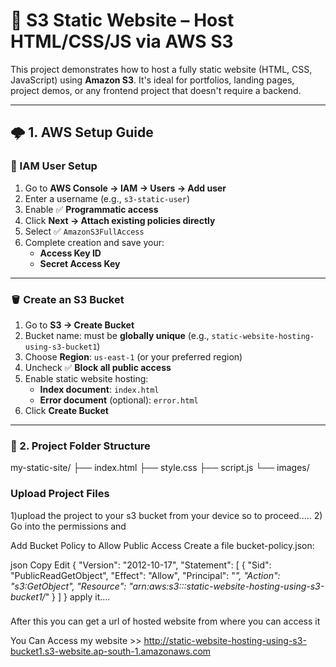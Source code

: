
# 🚀 S3 Static Website – Host HTML/CSS/JS via AWS S3

This project demonstrates how to host a fully static website (HTML, CSS, JavaScript) using **Amazon S3**. It's ideal for portfolios, landing pages, project demos, or any frontend project that doesn't require a backend.

---

## 🌩️ 1. AWS Setup Guide

### 🔐 IAM User Setup

1. Go to **AWS Console → IAM → Users → Add user**
2. Enter a username (e.g., `s3-static-user`)
3. Enable ✅ **Programmatic access**
4. Click **Next → Attach existing policies directly**
5. Select ✅ `AmazonS3FullAccess`
6. Complete creation and save your:
   - **Access Key ID**
   - **Secret Access Key**

---

### 🪣 Create an S3 Bucket

1. Go to **S3 → Create Bucket**
2. Bucket name: must be **globally unique** (e.g., `static-website-hosting-using-s3-bucket1`)
3. Choose **Region**: `us-east-1` (or your preferred region)
4. Uncheck ✅ **Block all public access**
5. Enable static website hosting:
   - **Index document**: `index.html`
   - **Error document** (optional): `error.html`
6. Click **Create Bucket**

---

### 📁 2. Project Folder Structure
my-static-site/
├── index.html
├── style.css
├── script.js
└── images/

### Upload Project Files
1)upload the project to your s3 bucket from your device so to proceed.....
2) Go into the permissions and 

Add Bucket Policy to Allow Public Access
Create a file bucket-policy.json:

json
Copy
Edit
{
  "Version": "2012-10-17",
  "Statement": [
    {
      "Sid": "PublicReadGetObject",
      "Effect": "Allow",
      "Principal": "*",
      "Action": "s3:GetObject",
      "Resource": "arn:aws:s3:::static-website-hosting-using-s3-bucket1/*"
    }
  ]
}
apply it....
###
After this you can get a url of hosted website from where you can access it 

You Can Access my website >>
http://static-website-hosting-using-s3-bucket1.s3-website.ap-south-1.amazonaws.com
